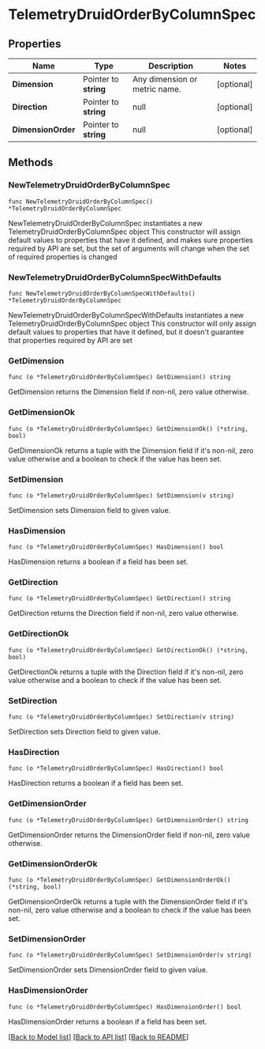 # TelemetryDruidOrderByColumnSpec

## Properties

Name | Type | Description | Notes
------------ | ------------- | ------------- | -------------
**Dimension** | Pointer to **string** | Any dimension or metric name. | [optional] 
**Direction** | Pointer to **string** | null | [optional] 
**DimensionOrder** | Pointer to **string** | null | [optional] 

## Methods

### NewTelemetryDruidOrderByColumnSpec

`func NewTelemetryDruidOrderByColumnSpec() *TelemetryDruidOrderByColumnSpec`

NewTelemetryDruidOrderByColumnSpec instantiates a new TelemetryDruidOrderByColumnSpec object
This constructor will assign default values to properties that have it defined,
and makes sure properties required by API are set, but the set of arguments
will change when the set of required properties is changed

### NewTelemetryDruidOrderByColumnSpecWithDefaults

`func NewTelemetryDruidOrderByColumnSpecWithDefaults() *TelemetryDruidOrderByColumnSpec`

NewTelemetryDruidOrderByColumnSpecWithDefaults instantiates a new TelemetryDruidOrderByColumnSpec object
This constructor will only assign default values to properties that have it defined,
but it doesn't guarantee that properties required by API are set

### GetDimension

`func (o *TelemetryDruidOrderByColumnSpec) GetDimension() string`

GetDimension returns the Dimension field if non-nil, zero value otherwise.

### GetDimensionOk

`func (o *TelemetryDruidOrderByColumnSpec) GetDimensionOk() (*string, bool)`

GetDimensionOk returns a tuple with the Dimension field if it's non-nil, zero value otherwise
and a boolean to check if the value has been set.

### SetDimension

`func (o *TelemetryDruidOrderByColumnSpec) SetDimension(v string)`

SetDimension sets Dimension field to given value.

### HasDimension

`func (o *TelemetryDruidOrderByColumnSpec) HasDimension() bool`

HasDimension returns a boolean if a field has been set.

### GetDirection

`func (o *TelemetryDruidOrderByColumnSpec) GetDirection() string`

GetDirection returns the Direction field if non-nil, zero value otherwise.

### GetDirectionOk

`func (o *TelemetryDruidOrderByColumnSpec) GetDirectionOk() (*string, bool)`

GetDirectionOk returns a tuple with the Direction field if it's non-nil, zero value otherwise
and a boolean to check if the value has been set.

### SetDirection

`func (o *TelemetryDruidOrderByColumnSpec) SetDirection(v string)`

SetDirection sets Direction field to given value.

### HasDirection

`func (o *TelemetryDruidOrderByColumnSpec) HasDirection() bool`

HasDirection returns a boolean if a field has been set.

### GetDimensionOrder

`func (o *TelemetryDruidOrderByColumnSpec) GetDimensionOrder() string`

GetDimensionOrder returns the DimensionOrder field if non-nil, zero value otherwise.

### GetDimensionOrderOk

`func (o *TelemetryDruidOrderByColumnSpec) GetDimensionOrderOk() (*string, bool)`

GetDimensionOrderOk returns a tuple with the DimensionOrder field if it's non-nil, zero value otherwise
and a boolean to check if the value has been set.

### SetDimensionOrder

`func (o *TelemetryDruidOrderByColumnSpec) SetDimensionOrder(v string)`

SetDimensionOrder sets DimensionOrder field to given value.

### HasDimensionOrder

`func (o *TelemetryDruidOrderByColumnSpec) HasDimensionOrder() bool`

HasDimensionOrder returns a boolean if a field has been set.


[[Back to Model list]](../README.md#documentation-for-models) [[Back to API list]](../README.md#documentation-for-api-endpoints) [[Back to README]](../README.md)



